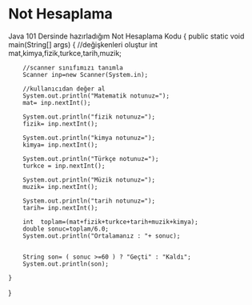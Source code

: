 # Not Hesaplama
Java 101 Dersinde hazırladığım Not Hesaplama Kodu
{
    public static void main(String[] args) {
        //değişkenleri oluştur
        int mat,kimya,fizik,turkce,tarih,muzik;

        //scanner sınıfımızı tanımla
        Scanner inp=new Scanner(System.in);

        //kullanıcıdan değer al
        System.out.println("Matematik notunuz=");
        mat= inp.nextInt();

        System.out.println("fizik notunuz=");
        fizik= inp.nextInt();

        System.out.println("kimya notunuz=");
        kimya= inp.nextInt();

        System.out.println("Türkçe notunuz=");
        turkce = inp.nextInt();

        System.out.println("Müzik notunuz=");
        muzik= inp.nextInt();

        System.out.println("tarih notunuz=");
        tarih= inp.nextInt();

        int  toplam=(mat+fizik+turkce+tarih+muzik+kimya);
        double sonuc=toplam/6.0;
        System.out.println("Ortalamanız : "+ sonuc);


        String son= ( sonuc >=60 ) ? "Geçti" : "Kaldı";
        System.out.println(son);

    }

}
